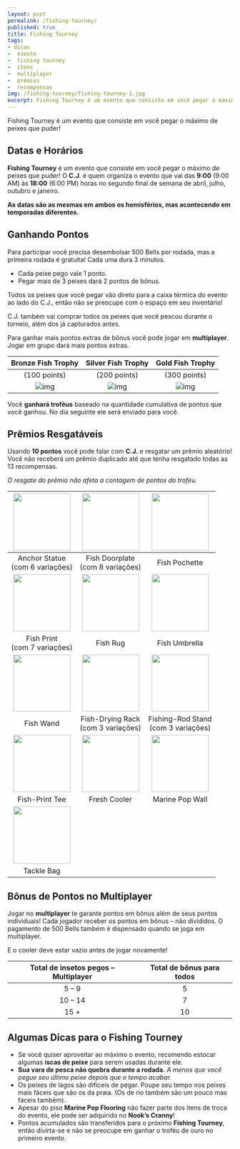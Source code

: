 ```yaml
---
layout: post
permalink: /fishing-tourney/
published: true
title: Fishing Tourney
tags:
- dicas
-  evento
-  fishing tourney
-  itens
-  multiplayer
-  prêmios
-  recompensas
img: /fishing-tourney/fishing-tourney-1.jpg
excerpt: Fishing Tourney é um evento que consiste em você pegar o máximo de peixes que puder!
---
```

Fishing Tourney é um evento que consiste em você pegar o máximo de peixes que puder!<!--more-->

## Datas e Horários

**Fishing Tourney** é um evento que consiste em você pegar o máximo de peixes que puder! O **C.J.** é quem organiza o evento que vai das **9:00** (9:00 AM) às **18:00** (6:00 PM) horas no segundo final de semana de abril, julho, outubro e janeiro.

**As datas são as mesmas em ambos os hemisférios, mas acontecendo em temporadas diferentes.**

## Ganhando Pontos

Para participar você precisa desembolsar 500 Bells por rodada, mas a primeira rodada é gratuita! Cada uma dura 3 minutos.

- Cada peixe pego vale 1 ponto.
- Pegar mais de 3 peixes dará 2 pontos de bônus.

Todos os peixes que você pegar vão direto para a caixa térmica do evento ao lado do C.J., então não se preocupe com o espaço em seu inventário!

C.J. também vai comprar todos os peixes que você pescou durante o torneio, além dos já capturados antes.

Para ganhar mais pontos extras de bônus você pode jogar em **multiplayer**. Jogar em grupo dará mais pontos extras.

|Bronze Fish Trophy|Silver Fish Trophy|Gold Fish Trophy|
|:----------------:|:----------------:|:--------------:|
|(100 points)|(200 points)|(300 points)|
|![img]({{site.baseurl}}/assets/img/fishing-tourney/TrophyFishBronz.png)|![img]({{site.baseurl}}/assets/img/fishing-tourney/TrophyFishSilver.png)|![img]({{site.baseurl}}/assets/img/fishing-tourney/TrophyFishGold.png)|

Você **ganhará troféus** baseado na quantidade cumulativa de pontos que você ganhou. No dia seguinte ele será enviado para você.

## Prêmios Resgatáveis

Usando **10 pontos** você pode falar com **C.J.** e resgatar um prêmio aleatório! Você não receberá um prêmio duplicado até que tenha resgatado todas as 13 recompensas.

*O resgate do prêmio não afeta a contagem de pontos do troféu.*


|<img src="{{site.baseurl}}/assets/img/fishing-tourney/anchor_statue.png" width="128px" height="128px">|<img src="{{site.baseurl}}/assets/img/fishing-tourney/fish_doorplate.png" width="128px" height="128px">|<img src="{{site.baseurl}}/assets/img/fishing-tourney/fish_pochette.png" width="128px" height="128px">|
| :-------------------------:| :-------------------------:| :-------------------------:|
| Anchor Statue <br />(com 6 variações)|Fish Doorplate<br />(com 8 variações)|Fish Pochette|
|<img src="{{site.baseurl}}/assets/img/fishing-tourney/fish_print.png" width="128px" height="128px">|<img src="{{site.baseurl}}/assets/img/fishing-tourney/fish_rug.png" width="128px" height="128px">|<img src="{{site.baseurl}}/assets/img/fishing-tourney/fish_umbrella.png" width="128px" height="128px">|
|Fish Print<br />(com 7 variações)|Fish Rug|Fish Umbrella|
|<img src="{{site.baseurl}}/assets/img/fishing-tourney/fish_wand.png" width="128px" height="128px">|<img src="{{site.baseurl}}/assets/img/fishing-tourney/fish-drying_rack.png" width="128px" height="128px">|<img src="{{site.baseurl}}/assets/img/fishing-tourney/fishing-rod_stand.png" width="128px" height="128px">|
|Fish Wand|Fish-Drying Rack<br />(com 3 variações)|Fishing-Rod Stand<br />(com 3 variações)|
|<img src="{{site.baseurl}}/assets/img/fishing-tourney/fish-print_tee.png" width="128px" height="128px">|<img src="{{site.baseurl}}/assets/img/fishing-tourney/fresh_cooler.png" width="128px" height="128px">|<img src="{{site.baseurl}}/assets/img/fishing-tourney/marine_pop_wall.png" width="128px" height="128px">|
|Fish-Print Tee|Fresh Cooler|Marine Pop Wall|
|<img src="{{site.baseurl}}/assets/img/fishing-tourney/tackle_bag.png" width="128px" height="128px">|||
|Tackle Bag|||

## Bônus de Pontos no Multiplayer

Jogar no **multiplayer** te garante pontos em bônus além de seus pontos individuais! Cada jogador receber os pontos em bônus – não divididos. O pagamento de 500 Bells também é dispensado quando se joga em multiplayer.

E o cooler deve estar vazio antes de jogar novamente!

| Total de insetos pegos – Multiplayer | Total de bônus para todos |
| :----------------------------------: | :-----------------------: |
|                5 – 9                 |             5             |
|               10 – 14                |             7             |
|                 15 +                 |            10             |

## Algumas Dicas para o Fishing Tourney

- Se você quiser aproveitar ao máximo o evento, recomendo estocar algumas **iscas de peixe** para serem usadas durante ele.
- **Sua vara de pesca não quebra durante a rodada.** *A menos que você pegue seu último peixe depois que o tempo acabar.*
- Os peixes de lagos são difíceis de pegar. Poupe seu tempo nos peixes mais fáceis que são os da praia. (Os de rio também são um pouco mas fáceis também).
- Apesar do piso **Marine Pop Flooring** não fazer parte dos itens de troca do evento, ele pode ser adquirido no **Nook’s Cranny**!
- Pontos acumulados são transferidos para o próximo **Fishing Tourney**, então divirta-se e não se preocupe em ganhar o troféu de ouro no primeiro evento.